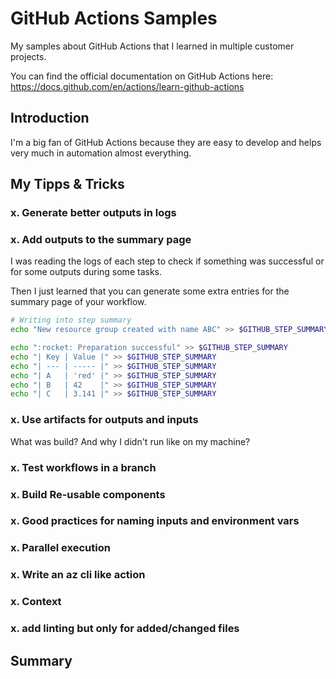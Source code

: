 # GitHub Actions Samples

My samples about GitHub Actions that I learned in multiple customer projects.

You can find the official documentation on GitHub Actions here: <https://docs.github.com/en/actions/learn-github-actions>

## Introduction

I'm a big fan of GitHub Actions because they are easy to develop and helps very much in automation almost everything.

## My Tipps & Tricks

### x. Generate better outputs in logs



### x. Add outputs to the summary page

I was reading the logs of each step to check if something was successful or for some outputs during some tasks.

Then I just learned that you can generate some extra entries for the summary page of your workflow.

```bash
# Writing into step summary
echo "New resource group created with name ABC" >> $GITHUB_STEP_SUMMARY

echo ":rocket: Preparation successful" >> $GITHUB_STEP_SUMMARY
echo "| Key | Value |" >> $GITHUB_STEP_SUMMARY
echo "| --- | ----- |" >> $GITHUB_STEP_SUMMARY
echo "| A   | 'red' |" >> $GITHUB_STEP_SUMMARY
echo "| B   | 42    |" >> $GITHUB_STEP_SUMMARY
echo "| C   | 3.141 |" >> $GITHUB_STEP_SUMMARY

```

### x. Use artifacts for outputs and inputs

What was build? And why I didn't run like on my machine?

### x. Test workflows in a branch

### x. Build Re-usable components

### x. Good practices for naming inputs and environment vars

### x. Parallel execution

### x. Write an az cli like action

### x. Context

### x. add linting but only for added/changed files

## Summary

